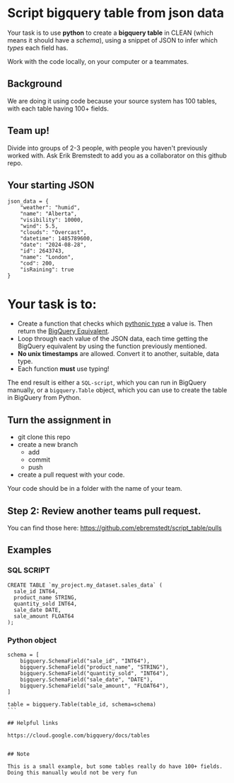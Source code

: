 # Script bigquery table from json data

Your task is to use **python** to create a **bigquery table** in CLEAN (which means it should have a *schema*), using a snippet of JSON to infer which *types* each field has.

Work with the code locally, on your computer or a teammates.

## Background

We are doing it using code because your source system has 100 tables, with each table having 100+ fields.

## Team up!

Divide into groups of 2-3 people, with people you haven't previously worked with. Ask Erik Bremstedt to add you as a collaborator on this github repo.

## Your starting JSON

```
json_data = {
    "weather": "humid",
    "name": "Alberta",
    "visibility": 10000,
    "wind": 5.5,
    "clouds": "Overcast",
    "datetime": 1485789600,
    "date": "2024-08-28",
    "id": 2643743,
    "name": "London",
    "cod": 200,
    "isRaining": true
}
```

# Your task is to:
- Create a function that checks which [pythonic type](https://www.w3schools.com/python/python_datatypes.asp) a value is. Then return the [BigQuery Equivalent](https://cloud.google.com/bigquery/docs/reference/standard-sql/data-types).
- Loop through each value of the JSON data, each time getting the BigQuery equivalent by using the function previously mentioned.
- **No unix timestamps** are allowed. Convert it to another, suitable, data type.
- Each function **must** use typing!

The end result is either a `SQL-script`, which you can run in BigQuery manually, or a `bigquery.Table` object, which you can use to create the table in BigQuery from Python.

## Turn the assignment in

- git clone this repo
- create a new branch
    - add
    - commit
    - push
- create a pull request with your code.

Your code should be in a folder with the name of your team.

## Step 2: Review another teams pull request.

You can find those here:
https://github.com/ebremstedt/script_table/pulls

## Examples

### SQL SCRIPT

```
CREATE TABLE `my_project.my_dataset.sales_data` (
  sale_id INT64,
  product_name STRING,
  quantity_sold INT64,
  sale_date DATE,
  sale_amount FLOAT64
);
```

### Python object

````
schema = [
    bigquery.SchemaField("sale_id", "INT64"),
    bigquery.SchemaField("product_name", "STRING"),
    bigquery.SchemaField("quantity_sold", "INT64"),
    bigquery.SchemaField("sale_date", "DATE"),
    bigquery.SchemaField("sale_amount", "FLOAT64"),
]

table = bigquery.Table(table_id, schema=schema)
```

## Helpful links

https://cloud.google.com/bigquery/docs/tables


## Note

This is a small example, but some tables really do have 100+ fields. Doing this manually would not be very fun
